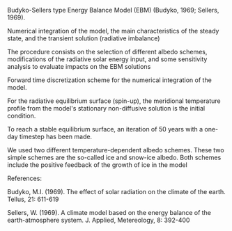 Budyko-Sellers type Energy Balance Model (EBM) (Budyko, 1969; Sellers, 1969).

Numerical integration of the model, the main characteristics of the steady state, and the transient solution (radiative imbalance) 

The procedure consists on the selection of different albedo schemes, modifications of the radiative solar energy input, and some sensitivity analysis to evaluate impacts on the EBM solutions

Forward time discretization scheme for the numerical integration of the model. 

For the radiative equilibrium surface (spin-up), the meridional temperature profile from the model's stationary non-diffusive solution is the initial condition.

To reach a stable equilibrium surface, an iteration of 50 years with a one-day timestep has been made.

We used two different temperature-dependent albedo schemes. These two simple schemes are the so-called ice and snow-ice albedo. Both schemes include the positive feedback of the growth of ice in the model


References: 

Budyko, M.I. (1969). The effect of solar radiation on the climate of the earth. Tellus, 21: 611-619

Sellers, W. (1969).  A climate model based on the energy balance of the earth-atmosphere system. J. Applied, Metereology, 8: 392-400
